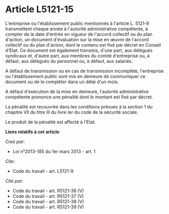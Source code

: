 # Article L5121-15

L'entreprise ou l'établissement public mentionnés à l'article L. 5121-9 transmettent chaque année à l'autorité administrative
compétente, à compter de la date d'entrée en vigueur de l'accord collectif ou du plan d'action, un document d'évaluation sur
la mise en œuvre de l'accord collectif ou du plan d'action, dont le contenu est fixé par décret en Conseil d'Etat. Ce
document est également transmis, d'une part, aux délégués syndicaux et, d'autre part, aux membres du comité d'entreprise ou,
à défaut, aux délégués du personnel ou, à défaut, aux salariés. 

A défaut de transmission ou en cas de transmission incomplète, l'entreprise ou l'établissement public sont mis en demeure de
communiquer ce document ou de le compléter dans un délai d'un mois. 

A défaut d'exécution de la mise en demeure, l'autorité administrative compétente prononce une pénalité dont le montant est
fixé par décret. 

La pénalité est recouvrée dans les conditions prévues à la section 1 du chapitre VII du titre III du livre Ier du code de la
sécurité sociale. 

Le produit de la pénalité est affecté à l'Etat.

**Liens relatifs à cet article**

_Créé par_:

  - Loi n°2013-185 du 1er mars 2013 - art. 1

_Cite_:

  - Code du travail - art. L5121-9

_Cité par_:

  - Code du travail - art. R5121-36 (V)
  - Code du travail - art. R5121-37 (V)
  - Code du travail - art. R5121-38 (V)
  - Code du travail - art. R5121-39 (V)

